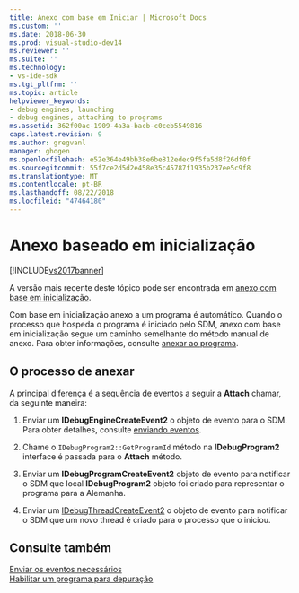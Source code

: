 ```yaml
---
title: Anexo com base em Iniciar | Microsoft Docs
ms.custom: ''
ms.date: 2018-06-30
ms.prod: visual-studio-dev14
ms.reviewer: ''
ms.suite: ''
ms.technology:
- vs-ide-sdk
ms.tgt_pltfrm: ''
ms.topic: article
helpviewer_keywords:
- debug engines, launching
- debug engines, attaching to programs
ms.assetid: 362f00ac-1909-4a3a-bacb-c0ceb5549816
caps.latest.revision: 9
ms.author: gregvanl
manager: ghogen
ms.openlocfilehash: e52e364e49bb38e6be812edec9f5fa5d8f26df0f
ms.sourcegitcommit: 55f7ce2d5d2e458e35c45787f1935b237ee5c9f8
ms.translationtype: MT
ms.contentlocale: pt-BR
ms.lasthandoff: 08/22/2018
ms.locfileid: "47464180"
---
```

# <a name="launch-based-attachment"></a>Anexo baseado em inicialização
[!INCLUDE[vs2017banner](../../includes/vs2017banner.md)]

A versão mais recente deste tópico pode ser encontrada em [anexo com base em inicialização](https://docs.microsoft.com/visualstudio/extensibility/debugger/launch-based-attachment).  
  
Com base em inicialização anexo a um programa é automático. Quando o processo que hospeda o programa é iniciado pelo SDM, anexo com base em inicialização segue um caminho semelhante do método manual de anexo. Para obter informações, consulte [anexar ao programa](../../extensibility/debugger/attaching-to-the-program.md).  
  
## <a name="the-attaching-process"></a>O processo de anexar  
 A principal diferença é a sequência de eventos a seguir a **Attach** chamar, da seguinte maneira:  
  
1.  Enviar um **IDebugEngineCreateEvent2** o objeto de evento para o SDM. Para obter detalhes, consulte [enviando eventos](../../extensibility/debugger/sending-events.md).  
  
2.  Chame o `IDebugProgram2::GetProgramId` método na **IDebugProgram2** interface é passada para o **Attach** método.  
  
3.  Enviar um **IDebugProgramCreateEvent2** objeto de evento para notificar o SDM que local **IDebugProgram2** objeto foi criado para representar o programa para a Alemanha.  
  
4.  Enviar um [IDebugThreadCreateEvent2](../../extensibility/debugger/reference/idebugthreadcreateevent2.md) o objeto de evento para notificar o SDM que um novo thread é criado para o processo que o iniciou.  
  
## <a name="see-also"></a>Consulte também  
 [Enviar os eventos necessários](../../extensibility/debugger/sending-the-required-events.md)   
 [Habilitar um programa para depuração](../../extensibility/debugger/enabling-a-program-to-be-debugged.md)

